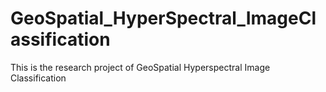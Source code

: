 # GeoSpatial_HyperSpectral_ImageClassification
This is the research project of GeoSpatial Hyperspectral Image Classification
